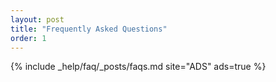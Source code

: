 ```yaml
---
layout: post
title: "Frequently Asked Questions"
order: 1
---
```


{% include _help/faq/_posts/faqs.md site="ADS" ads=true %}
